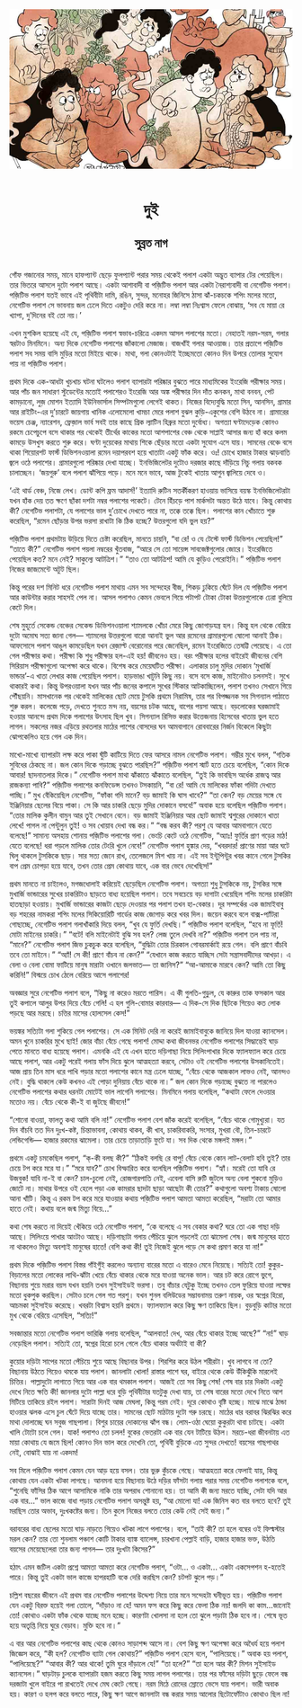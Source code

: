 <div align=center> <img src="../../metadata/images/rabibasariya/দুই-সুব্রত-নাগ.jpg" align="center"></div><br><h1 align=center>দুই</h1>
<h2 align=center>সুব্রত নাগ</h2><br>গোঁফ গজানোর সময়, মানে হাফপ্যান্ট ছেড়ে ফুলপ্যান্ট পরার সময় থেকেই পলাশ একটা অদ্ভুত ব্যাপার টের পেয়েছিল। তার ভিতরে আসলে দুটো পলাশ আছে। একটা আশাবাদী বা পজ়িটিভ পলাশ আর একটা নৈরাশ্যবাদী বা নেগেটিভ পলাশ। পজ়িটিভ পলাশ যতই ভাবে এই পৃথিবীটা দামি, রঙিন, সুন্দর, মনোহর জিনিসে ঠাসা ঝাঁ-চকচকে শপিং মলের মতো, নেগেটিভ পলাশ সে ভাবনায় জল ঢেলে দিতে একটুও দেরি করে না। লম্বা লম্বা নিঃশ্বাস ফেলে বোঝায়, ‘সব যে মায়া রে খ্যাপা, দু’দিনের বই তো নয়।’ 

এখন মুশকিল হয়েছে এই যে, পজ়িটিভ পলাশ স্বভাব-চরিত্রে একদম আসল পলাশের মতো। নেহাতই নরম-সরম, গলার স্বরটাও মিনমিনে। অন্য দিকে নেগেটিভ পলাশের জাঁকালো মেজাজ। বাজখাঁই গলার আওয়াজ। তার প্রতাপে পজ়িটিভ পলাশ সব সময় বাসি মুড়ির মতো মিইয়ে থাকে। মাথা, গলা কোনওটাই ইচ্ছেমতো কোনও দিন উপরে তোলার সুযোগ পায় না পজ়িটিভ পলাশ। 

প্রথম দিকে এক-আধটা খুচখাচ ঘটনা ঘটলেও পলাশ ব্যাপারটা পরিষ্কার বুঝতে পারে মাধ্যমিকের ইংরেজি পরীক্ষার সময়। আর পাঁচ জন সাধারণ স্টুডেন্টের মতোই পলাশেরও ইংরেজি আর অঙ্ক পরীক্ষার দিন দাঁত কনকন, মাথা বনবন, পেট কামড়ানো, লুজ় মোশন ইত্যাদি ইউনিভার্সাল সিম্পটমগুলো লেগেই থাকত। নিজের বিদ্যেবুদ্ধি মতো সিন, আনসিন, গ্রামার আর রাইটিং-এর দু’চারটে জায়গায় খানিক এলোমেলো খামচা মেরে পলাশ বুঝল কুড়ি-একুশের বেশি উঠবে না। গ্রামারের ভয়েস চেঞ্জ, ন্যারেশন, ফ্রেজ়াল ভার্ব সবই তার কাছে গ্রিক ল্যাটিন হিব্রুর মতো দুর্বোধ্য। অগত্যা ঘণ্টাদেড়েক কোনও রকমে চেপেচুপে বসে থাকার পর থেকেই তীর্থের কাকের মতো আশপাশের বেঞ্চ থেকে সাপ্লাই আসার জন্য হাঁ করে কলম কামড়ে উসখুস করতে শুরু করে। ঘণ্টা দুয়েকের মাথায় শিকে ছেঁড়ার মতো একটা সুযোগ এসে যায়। সামনের বেঞ্চে বসে থাকা শিয়োরশট ফার্স্ট ডিভিশনওয়ালা রমেন দয়াপরবশ হয়ে খাতাটা একটু ফাঁক করে। ওঃ! চোখে হাজার টাকার ঝাড়বাতি জ্বলে ওঠে পলাশের। গ্রামারগুলো পরিষ্কার দেখা যাচ্ছে। ইনভিজিলেটর দুটোও দরজার কাছে দাঁড়িয়ে নিচু গলায় বকবক চালাচ্ছেন। ‘জয়গুরু’ বলে পলাশ ঝাঁপিয়ে পড়ে। মনে মনে ভাবে, আজ টুকেই খাতায় আগুন জ্বালিয়ে দেবে ও। 

‘এই থার্ড বেঞ্চ, নিজে লেখ। ডোন্ট কপি ফ্রম আদার্স!’ ইত্যাদি রুটিন সতর্কীকরণ হাওয়ায় ভাসিয়ে বয়স্ক ইনভিজিলেটরটা যখন হাঁক দেয় তত ক্ষণে ছাঁকা দশটা নম্বর পলাশের পকেটে। টেনে হিঁচড়ে পাশ মার্কসটা অন্তত উঠে যাবে। কিন্তু কোথায় কী? নেগেটিভ পলাশটা, যে পলাশের ভাল দু’চোখে দেখতে পারে না, তক্কে তক্কে ছিল। পলাশের কান খোঁচাতে শুরু করেছিল, “রমেন ছোঁড়ার উপর ভরসা রাখাটা কি ঠিক হচ্ছে? উত্তরগুলো যদি ভুল হয়?”

পজ়িটিভ পলাশ প্রথমটায় উড়িয়ে দিতে চেষ্টা করেছিল, মানতে চায়নি, “বা রে! ও যে টেস্টে ফার্স্ট ডিভিশন পেয়েছিল!”
“তাতে কী?” নেগেটিভ পলাশ পয়লা নম্বরের খুঁতবাজ, “আরে সে তো সায়েন্স সাবজেক্টগুলোর জোরে। ইংরেজিতে পেয়েছিল কত? মনে নেই? সাকুল্যে আটত্রিশ।”
“তাও তো আটত্রিশ! আমি যে কুড়িও পেরোইনি।” পজ়িটিভ পলাশ নিজের জাজমেন্টে অটুট ছিল।

কিন্তু পরের দশ মিনিট ধরে নেগেটিভ পলাশ মাথায় এমন সব সন্দেহের বীজ, শিকড় ঢুকিয়ে ঘেঁটে দিল যে পজ়িটিভ পলাশ আর কাউন্টার করার সাহসই পেল না। আসল পলাশও কেমন ভেবলে গিয়ে পটাপট টোকা টোকা উত্তরগুলোকে ঢেরা বুলিয়ে কেটে দিল। 

শেষ মুহূর্তে সেকেন্ড বেঞ্চের সেকেন্ড ডিভিশনওয়ালা শ্যামলকে খোঁচা মেরে কিছু জোগাড়যন্ত্র হল। কিন্তু হল থেকে বেরিয়ে দুটো অমোঘ সত্য জানা গেল— শ্যামলের উত্তরগুলো বারো আনাই ভুল আর রমেনের গ্রামারগুলো ষোলো আনাই ঠিক। আফসোসে পলাশ আঙুল কামড়েছিল যখন রেজ়াল্ট বেরোনোর পরে জেনেছিল, রমেন ইংরেজিতে তেষট্টি পেয়েছে।
এ তো গেল পরীক্ষার কথা। পরীক্ষা কি শুধু পরীক্ষার হল-এই হয়! জীবনেও হয়। বরং পরীক্ষার হলের বাইরেই জীবনের বেশি সিরিয়াস পরীক্ষাগুলো অপেক্ষা করে থাকে। বিশেষ করে মেয়েঘটিত পরীক্ষা। এলাকার চালু মুদির দোকান ‘মুখার্জি ভান্ডার’-এ খাতা লেখার কাজ পেয়েছিল পলাশ। হাড়ভাঙা খাটুনি কিছু নয়। বসে বসে কাজ, মাইনেটাও চলনসই। সুখে থাকারই কথা। কিন্তু উপরওয়ালা যখন আর পাঁচ জনের কপালে সুখের স্টিকার আটকাচ্ছিলেন, পলাশ তখনও সেখানে গিয়ে পৌঁছয়নি। মাসখানেক পর থেকেই মালিকের ছোট মেয়ে টুসকি প্রথমে নিরামিষ, তার পর বিপজ্জনক সব সিগন্যাল পাঠাতে শুরু করল। কলেজে পড়ে, দেখতে শুনতে মন্দ নয়, বয়সের চটক আছে, বাপের পয়সা আছে। বড়লোকের ঘরজামাই হওয়ার আনন্দে প্রথম দিকে পলাশের উৎসাহ ছিল খুব। সিগন্যাল রিসিভ করার উত্তেজনায় হিসেবের খাতায় ভুল হতে লাগল। সকলের নজর এড়িয়ে রথতলার মাঠের পাশের বোসদের ঘন আমবাগানে রোববারের নির্জন বিকেলে কিছুটা ঝোপকেলিও হয়ে গেল এক দিন। 

মাখো-মাখো ব্যাপারটা লক্ষ করে পাকা ঘুঁটি কাটিয়ে দিতে ফের আসরে নামল নেগেটিভ পলাশ। গম্ভীর মুখে বলল, “গতিক সুবিধের ঠেকছে না। জল কোন দিকে গড়াচ্ছে বুঝতে পারছিস?”
পজ়িটিভ পলাশ স্মার্ট হতে চেয়ে বলেছিল, “কোন দিকে আবার! ছাদনাতলার দিকে।”
নেগেটিভ পলাশ মাথা ঝাঁকাতে ঝাঁকাতে বলেছিল, “তুই কি ভাবছিস অর্ধেক রাজত্ব আর রাজকন্যা পাবি?”
পজ়িটিভ পলাশের কনফিডেন্স তখনও টসকায়নি, “বা রে! আমি যে মালিকের ফাঁকা গদিটা দেখতে পাচ্ছি।”
মুখ বেঁকিয়েছিল নেগেটিভ, “ফাঁকা গদি মানে? বড় জামাই কি ঘাস খাবে?”
“তা কেন? বড় মেয়ের সঙ্গে যে ইঞ্জিনিয়ার ছেলের বিয়ে পাকা। সে কি আর চাকরি ছেড়ে মুদির দোকানে বসবে!” অবাক হয়ে বলেছিল পজ়িটিভ পলাশ।           
“তোর মালিক কুলীন বামুন আর তুই সেখানে বেনে। বড় জামাই ইঞ্জিনিয়ার আর ছোট জামাই শ্বশুরের দোকানে খাতা লেখে! পাগল না পেন্টুলুন তুই! ও সব খোয়াব দেখা বন্ধ কর।”
“বন্ধ করব কী? পরশু যে আবার আমবাগানে যেতে বলেছে!” সামান্য অসহায় শোনায় পজ়িটিভ পলাশের গলা। 
ভেংচি কেটে ওঠে নেগেটিভ, “অ্যাঃ! ফুর্তির প্রাণ গড়ের মাঠ! যেতে বলেছে! ধরা পড়লে মালিক তোর টেংরি খুলে নেবে!” নেগেটিভ পলাশ হুঙ্কার দেয়, “খবরদার! প্রাণের মায়া আর ঘটে ঘিলু থাকলে টুসকিকে ছাড়। সার সত্য জেনে রাখ, তেলেজলে মিশ খায় না। এই সব ইন্টুপিন্টুর খবর কানে গেলে টুসকির বাপ প্রেম চোপড়া হয়ে যাবে, তখন তোর প্রেম কোথায় যাবে, এক বার ভেবে দেখেছিস!”

প্রথম মানতে না চাইলেও, মগজধোলাই করিয়েই ছেড়েছিল নেগেটিভ পলাশ। অগত্যা শুধু টুসকিকে নয়, টুসকির সঙ্গে মুখার্জি ভান্ডারের সুখের চাকরিটাও ছাড়তে বাধ্য হয়েছিল পলাশ।
তবে সবচেয়ে বড় দাগাটা খেয়েছিল শপিং মলের চাকরিটা হাতছাড়া হওয়ায়। মুখার্জি ভান্ডারের কাজটা ছেড়ে দেওয়ার পর পলাশ তখন হা-বেকার। দূর সম্পর্কের এক জামাইবাবু বড় শহরের নামকরা শপিং মলের সিকিয়োরিটি গার্ডের কাজ জোগাড় করে খবর দিল। জয়েন করবে বলে বাক্স-প্যাঁটরা গোছাচ্ছে, নেগেটিভ পলাশ গলাখাঁকারি দিয়ে বলল, “খুব যে ফুর্তি দেখছি।”
পজ়িটিভ পলাশ বলেছিল, “হবে না ফূর্তি! মোটা মাইনের চাকরি।”
“বটে! বলি মাইনেটাই বুঝি সব হল? লেজ তুলে দেখবি না?”
পজ়িটিভ পলাশ তল পায় না, “মানে?”
নেগেটিভ পলাশ জিভ চুকচুক করে বলেছিল, “বুদ্ধিটা তোর চিরকাল গোবরমার্কাই রয়ে গেল। বলি প্রাণে বাঁচবি তবে তো মাইনে।”
“অ্যাঁ! সে কী! প্রাণে বাঁচব না কেন?”
“যেখানে কাজ করতে যাচ্ছিস সেটা সন্ত্রাসবাদীদের আখড়া। এ বেলা ও বেলা বোমা ফাটিয়ে মানুষ মারাটা ওখানে জলভাত— তা জানিস?”
“আ-আমাকে মারবে কেন? আমি তো কিছু করিনি!” বিস্ময়ে চোখ ঠেলে বেরিয়ে আসে পলাশের!

অবজ্ঞার সুরে নেগেটিভ পলাশ বলে, “কিছু না করেও মরতে পারিস। এ কী গুলতি-গুড়ুল, যে কারুর তাক ফসকাল আর তুই কপালে আলুর উপর দিয়ে বেঁচে গেলি! এ হল গুলি-বোমার কারবার— এ দিক-সে দিক ছিটকে গিয়েও কত লোক পড়ছে আর মরছে। চত্তির মাসের হোলসেল কেস!”

ভয়ঙ্কর সত্যিটা গলা শুকিয়ে গেল পলাশের। সে এক মিনিট দেরি না করেই জামাইবাবুকে জানিয়ে দিল যাওয়া ক্যানসেল। অমন খুনে চাকরির মুখে ছাই! জোর বাঁচা বেঁচে গেছে পলাশ!
মোদ্দা কথা জীবনভর নেগেটিভ পলাশের সিদ্ধান্তেই ঘাড় পেতে মানতে বাধ্য হয়েছে পলাশ। এমনকি এই যে এখন হাতে দড়িগাছা নিয়ে সিলিংপাখার দিকে ফ্যালফ্যাল করে চেয়ে আছে পলাশ, আর একটু পরেই গলায় ফাঁস দিয়ে ঝুলে আত্মহত্যা করবে, সেটাও ওই নেগেটিভ পলাশের উসকানিতেই। আজ প্রায় তিন মাস ধরে পাখি পড়ার মতো পলাশের কানে মন্ত্র ঢেলে যাচ্ছে, “বেঁচে থেকে আজকাল লাভও নেই, আনন্দও নেই। বুদ্ধি থাকলে কেউ কখনও এই পোড়া দুনিয়ায় বেঁচে থাকে না।” 
জল কোন দিকে গড়াচ্ছে বুঝতে না পারলেও নেগেটিভ পলাশের কথার ধরনটা মোটেই ভাল লাগেনি পলাশের। মিনমিনে গলায় বলেছিল, “কথাটা ফেলে দেওয়ার মতোও নয়। বেঁচে থেকে কী-ই বা জুটছে জীবনে!” 

“শোনো বাওয়া, ফালতু কথা আমি বলি না!” নেগেটিভ পলাশ বেশ জাঁক করেই বলেছিল, “বেঁচে থাকে গোমুখ্যুরা। যত দিন বাঁচবি তত দিন দুঃখ-কষ্ট, চিন্তাভাবনা, কোথায় থাকব, কী খাব, চাকরিবাকরি, সংসার, মুখরা বৌ, তিন-চারটে লেন্ডিগেন্ডি— হাজার রকমের ঝামেলা। তার চেয়ে তাড়াতাড়ি ফুটে যা। সব দিক থেকে মঙ্গলই মঙ্গল।”

প্রথমে একটু চমকেছিল পলাশ, “ক্-কী বলছ কী?”
“ঠিকই বলছি রে বাপু! বেঁচে থেকে কোন লাট-বেলাট হবি তুই? তার চেয়ে টপ করে মরে যা।”
“মরে যাব?” চোখ বিস্ফারিত করে বলেছিল পজ়িটিভ পলাশ। 
“হ্যাঁ। মরেই তো যাবি রে উজবুক! যাবি না-ই বা কেন? চাল-চুলো নেই, রোজগারপাতি নেই, এবেলা বাসি রুটি জুটলে অন্য বেলা শুকনো মুড়িও জোটে না। মাথার উপরে ওই হেলে পড়া এক কামরার ছাদটা ছাড়া আছেটা কী তোর?”
কথাগুলো অবশ্য টাকায় ষোলো আনা খাঁটি। কিন্তু এ রকম টপ করে মরে যাওয়ার কথায় পজ়িটিভ পলাশ আমতা আমতা করেছিল, “মরাটা তো আমার হাতে নেই। কথায় বলে জন্ম মিত্যু বিয়ে...”

কথা শেষ করতে না দিয়েই খেঁকিয়ে ওঠে নেগেটিভ পলাশ, “কে বলেছে এ সব বেকার কথা? ঘরে তো এক গাছা দড়ি আছে। সিলিংয়ে পাখার আংটাও আছে। দড়িগাছাটা গলায় পেঁচিয়ে ঝুলে পড়লেই তো ঝামেলা শেষ। জন্ম মানুষের হাতে না থাকলেও মিত্যু অবশ্যই মানুষের হাতে! বেশি কথা কী! তুই নিজেই ঝুলে পড়ে সে কথা প্রমাণ করে 
যা না!”

প্রথম দিকে পজ়িটিভ পলাশ বিস্তর গাঁইগুঁই করলেও অন্যান্য বারের মতো এ বারেও মেনে নিয়েছে। সত্যিই তো! কুকুর-বিড়ালের মতো লোকের লাথি-ঝাঁটা খেয়ে বেঁচে থাকার থেকে মরে যাওয়া অনেক ভাল। আর চট করে রোগে ভুগে, বিছানায় শুয়ে মরার বয়স যখন হয়নি তখন সুইসাইডই ভরসা। তবু বাঁচার যেটুকু ইচ্ছে তখনও তেল ফুরিয়ে যাওয়া লম্ফের মতো ধুকপুক করছিল। সেটাও চলে গেল গত পরশু। যখন শুনল বলিউডের সম্ভাবনাময় তরুণ নায়ক, ওর স্বপ্নের হিরো, আচমকা সুইসাইড করেছে। খবরটা বিশ্বাস হয়নি প্রথমে। ফ্যালফ্যাল করে কিছু ক্ষণ তাকিয়ে ছিল। বুড়বুড়ি কাটার মতো মুখ থেকে বেরিয়ে এসেছিল, “সত্যি!” 

সবজান্তার মতো নেগেটিভ পলাশ ভারিক্কি গলায় বলেছিল, “আলবাত! দেখ, আর বেঁচে থাকার ইচ্ছে আছে?”
“না!” ঘাড় নেড়েছিল পলাশ। সত্যিই তো, স্বপ্নের হিরো চলে গেলে বেঁচে থাকার অর্থটাই বা কী?

কুয়োর দড়িটা সাপের মতো পেঁচিয়ে শুয়ে আছে বিছানার উপর। শিরশির করে উঠল শরীরটা। খুব লাগবে না তো? বিছানায় উঠতে গিয়েও থমকে যায় পলাশ। জানলাটা খোলা! রাস্তার পাশে ঘর, বাইরে থেকে কেউ উঁকিঝুঁকি মারলেই চিত্তির। পাল্লাদুটো লাগাতে গিয়ে আর এক বার থমকাল পলাশ। আজই তো সব কিছু শেষ! শেষ বার চার দিকটা একটু দেখে নিতে ক্ষতি কী! 
জানলার দুটো পাল্লা ধরে বুড়ি পৃথিবীটার যতটুকু দেখা যায়, তা শেষ বারের মতো দেখে নিতে আশ মিটিয়ে তাকিয়ে রইল পলাশ। সারাটা দিনই আজ মেঘলা, কিন্তু গরম নেই। দূরে কোথাও বৃষ্টি হচ্ছে। মাঝে মাঝে ঠান্ডা হাওয়ার ঝলক এসে চুল ঘেঁটে দিয়ে যাচ্ছে তার। সামনের ছোট মাঠটায় দুটো গরু চরছে। মাঠের ধার বরাবর ঝিরঝির করে মাথা দোলাচ্ছে ঘন সবুজ গাছপালা। বিশুর চায়ের দোকানের ঝাঁপ বন্ধ। লোম-ওঠা ঘেয়ো কুকুরটা থাবা চাটছে। একটা খালি টোটো চলে গেল। যাক! পলাশও তো চলল! বুকের ভেতরটা এক বার যেন টাটিয়ে উঠল। মরচে-ধরা জীবনটায় এত মায়া কোথায় যে জমে ছিল! কোনও দিন ভাল করে দেখেনি তো, পৃথিবী বুড়িকে এত সুন্দর দেখতে! বয়সের গাছপাথর নেই, বোঝাই যায় না একদম!

সব মিলে পজ়িটিভ পলাশ কেমন যেন আড় হয়ে বসল। তার ভুরু কুঁচকে গেছে। আত্মহত্যা করে ফেলাই যায়, কিন্তু কোথায় যেন একটা খটকা লাগছে। আনমনা হয়ে বিছানায় উঠে দড়ির ফাঁসটা গলায় পরার সময় নেগেটিভ পলাশকে বলে, “শুনেছি ফাঁসির ঠিক আগে আসামিকে নাকি তার অপরাধ শোনানো হয়। তা আমি কী জন্য মরতে যাচ্ছি, সেটা যদি আর এক বার...”
ভাল কাজে বাধা পড়ায় নেগেটিভ পলাশ অসন্তুষ্ট হয়, “আ মোলো যা! এক জিনিস কত বার বলতে হবে? তুই মরছিস তোর অভাব, দুঃখকষ্টের জন্য। তিন কুলে নিজের বলতে তোর কেউ নেই সেই জন্য।”

বরাবরের বাধ্য ছেলের মতো ঘাড় নাড়তে গিয়েও খটকা লাগে পলাশের। বলে, “তাই কী? তা হলে বম্বের ওই ফিল্মস্টার মরল কেন? তার তো শুনলাম পঞ্চাশ কোটি টাকার ব্যাঙ্ক ব্যালেন্স, চারখানা পেল্লাই বাড়ি, হাজার হাজার ভক্ত, উঠতি বয়সের মেয়েছেলেরা তার জন্য পাগল— তার দুঃখটা কিসের?”

হঠাৎ এমন জটিল একটা প্রশ্নে আমতা আমতা করে নেগেটিভ পলাশ, “ওটা... ও একটা... একটা একসেপশন হ-হতেই পারে। কিন্তু তুই একটা ভাল কাজে হাপরহাটি বকে দেরি করছিস কেন? চটপট ঝুলে পড়।”

চল্লিশ বছরের জীবনে এই প্রথম বার নেগেটিভ পলাশের উদ্দেশ্য নিয়ে তার মনে সন্দেহটা ঘনীভূত হয়। পজ়িটিভ পলাশ যেন একটু বিরক্ত হয়েই গলা তোলে, “দাঁড়াও না হে! অমন ফস করে কিছু করে ফেলা ঠিক নয়! জলদি কা কাম...জানোই তো! কোথাও একটা ফাঁক থেকে যাচ্ছে মনে হচ্ছে। কারণটা খোলসা না হলে তো ঝুলে পড়াটা ঠিক হবে না। শেষে ভূত হয়ে অতৃপ্তি নিয়ে ঘুরে বেড়াব। মুক্তি হবে না।”

এ বার আর নেগেটিভ পলাশের কাছ থেকে কোনও সাড়াশব্দ আসে না। বেশ কিছু ক্ষণ অপেক্ষা করে অধৈর্য হয়ে পলাশ জিজ্ঞেস করে, “কী হল? নেগেটিভ ব্যাটা গেল কোথায়?”
পজ়িটিভ পলাশ হেসে বলে, “পালিয়েছে।”
অবাক হয় পলাশ, “পালিয়েছে?” 
“আবার কী? আর থাকে! তুমি ঘুরে দাঁড়ালে যে!”
“তা হলে?”
“তা হলে আর কী? মিশন সুইসাইড ক্যানসেল।”
ঘাড়টাড় চুলকে ব্যাপারটা হজম করতে কিছু সময় লাগল পলাশের। তার পর ফাঁসের দড়িটা ছুড়ে ফেলে বন্ধ দরজাটা খুলে বাইরে পা রাখতেই দেখে মেঘ কেটে গেছে। নরম মিঠে রোদের স্রোতে ভেসে যায় পলাশ। ভারী অবাক হয়। কারণ ও হলপ করে বলতে পারে, কিছু ক্ষণ আগে জানলাটা বন্ধ করার সময় আলোর ছিটোফোঁটাও কোথাও ছিল না!